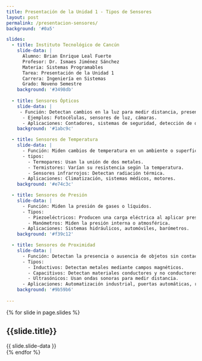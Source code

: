 ```yaml
---
title: Presentación de la Unidad 1 - Tipos de Sensores
layout: post
permalink: /presentacion-sensores/
background: '#0a5'

slides:
  - title: Instituto Tecnológico de Cancún
    slide-data: |
      Alumno: Brian Enrique Leal Fuerte  
      Profesor: Dr. Ismaes Jiménez Sánchez  
      Materia: Sistemas Programables  
      Tarea: Presentación de la Unidad 1  
      Carrera: Ingeniería en Sistemas  
      Grado: Noveno Semestre
    background: '#3498db'
    
  - title: Sensores Ópticos
    slide-data: |
     - Función: Detectan cambios en la luz para medir distancia, presencia o color.
      - Ejemplos: Fotocélulas, sensores de luz, cámaras.
      - Aplicaciones: Contadores, sistemas de seguridad, detección de objetos.
    background: '#1abc9c'

  - title: Sensores de Temperatura
    slide-data: |
      - Función: Miden cambios de temperatura en un ambiente o superficie.
      - tipos: 
        - Termopares: Usan la unión de dos metales.
        - Termistores: Varían su resistencia según la temperatura.
        - Sensores infrarrojos: Detectan radiación térmica.
      - Aplicaciones: Climatización, sistemas médicos, motores.
    background: '#e74c3c'

  - title: Sensores de Presión
    slide-data: |
      - Función: Miden la presión de gases o líquidos.
      - Tipos: 
        - Piezoeléctricos: Producen una carga eléctrica al aplicar presión.
        - Manómetros: Miden la presión interna o atmosférica.
      - Aplicaciones: Sistemas hidráulicos, automóviles, barómetros.
    background: '#f39c12'

  - title: Sensores de Proximidad
    slide-data: |
      - Función: Detectan la presencia o ausencia de objetos sin contacto físico.
      - Tipos: 
        - Inductivos: Detectan metales mediante campos magnéticos.
        - Capacitivos: Detectan materiales conductores y no conductores.
        - Ultrasónicos: Usan ondas sonoras para medir distancia.
      - Aplicaciones: Automatización industrial, puertas automáticas, robótica.
    background: '#9b59b6'
    
---
```


{% for slide in page.slides %}
<section data-background="{% if slide.image %}{{slide.image}}{% elsif slide.background %}{{slide.background}}{% else %}{{page.background}}{% endif %}">
    <h1>{{slide.title}}</h1>{{ slide.slide-data }}
</section>
{% endfor %}


